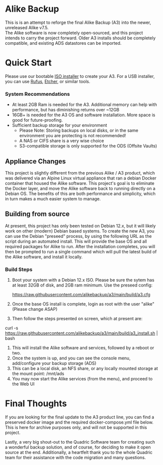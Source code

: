 # Alike Backup

This is is an attempt to reforge the final Alike Backup (A3) into the newer, unreleased Alike v7.5.  
The Alike software is now completely open-sourced, and this project intends to carry the project forward.  Older A3 installs should be completely compatible, and existing ADS datastores can be imported.

# Quick Start #
Please use our bootable [ISO installer](https://github.com/alikebackup/a3/raw/main/a3_install.iso) to create your A3.  For a USB installer, you can use [Rufus](https://rufus.ie/en/), [Etcher](https://etcher.balena.io/), or similar tools.

### System Recommendations ###
 - At least 2GB Ram is needed for the A3.  Additional memory can help with performance, but has diminishing returns over ~12GB
 - 16GB+ is needed for the A3 OS and software installation.  More space is good for future-proofing.
 - Sufficient backup storage for your environment
   - Please Note: Storing backups on local disks, or in the same environment you are protecting is not recommended!
   - A NAS or CIFS share is a very wise choice
   - S3-compatible storage is only supported for the ODS (Offsite Vaults)


## Appliance Changes ##
This project is slightly different from the previous Alike / A3 product, which was delivered via an Alpine Linux virtual appliance that ran a debian Docker container that housed the Alike software.
This project's goal is to eliminate the Docker layer, and move the Alike software back to running directly on a Debian OS.  The benefits of this are both performance and simplicity, which in turn makes a much easier system to manage.


## Building from source ##
At present, this project has only been tested on Debian 12.x, but it will likely work on other (modern) Debian based systems. To create the new A3, you can use the Debian "preseed" process, by using the following URL as the script during an automated install. This will provide the base OS and all required packages for Alike to run.  After the installation completes, you will then be prompted to run a single command which will pull the latest build of the Alike software, and install it locally.
### Build Steps ###
1. Boot your system with a Debian 12.x ISO.  Please be sure the sytem has at least 32GB of disk, and 2GB ram minimum.
Use the preseed config:

	https://raw.githubusercontent.com/alikebackup/a3/main/build/a3.cfg

1. Once the base OS install is complete, login as root with the user "alike"  (Please change ASAP)
1. Then follow the steps presented on screen, which at present are:

  curl -s https://raw.githubusercontent.com/alikebackup/a3/main/build/a3_install.sh | bash

1. This will install the Alike software and services, followed by a reboot or two.
1. Once the system is up, and you can see the console menu, add/configure your backup storage (ADS)
1. This can be a local disk, an NFS share, or any locally mounted storage at the mount point: /mnt/ads
1. You may now start the Alike services (from the menu), and proceed to the Web UI

# Final Thoughts #
If you are looking for the final update to the A3 product line, you can find a preserved docker image and the required docker-compose.yml file below.  This is here for archive purposes only, and will not be supported in this project.


Lastly, a very big shout-out to the Quadric Software team for creating such a wonderful backup solution, and of course, for deciding to make it open source at the end.
Additionally, a heartfelt thank you to the whole Quadric team for their assistance with the code migration and many questions.

